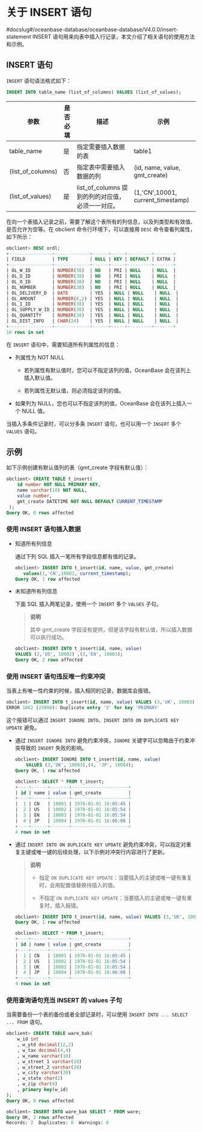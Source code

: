# 关于 INSERT 语句
#docslug#/oceanbase-database/oceanbase-database/V4.0.0/insert-statement
INSERT 语句用来向表中插入行记录，本文介绍了相关语句的使用方法和示例。

## INSERT 语句

`INSERT` 语句语法格式如下：

```sql
INSERT INTO table_name (list_of_columns) VALUES (list_of_values);
```

|        参数         | 是否必填 |                描述                |                示例                 |
|-------------------|------|----------------------------------|-----------------------------------|
| table_name        | 是    | 指定需要插入数据的表                       | table1                            |
| (list_of_columns) | 否    | 指定表中需要插入数据的列                     | (id, name, value, gmt_create)     |
| (list_of_values)  | 是    | list_of_columns 提到的列的对应值，必须一一对应。 | (1,'CN',10001, current_timestamp) |

在向一个表插入记录之前，需要了解这个表所有的列信息，以及列类型和有效值、是否允许为空等。在 obclient 命令行环境下，可以直接用 `DESC` 命令查看列属性，如下所示：

```sql
obclient> DESC ordl;
+----------------+-------------+------+-----+---------+-------+
| FIELD          | TYPE        | NULL | KEY | DEFAULT | EXTRA |
+----------------+-------------+------+-----+---------+-------+
| OL_W_ID        | NUMBER(38)  | NO   | PRI | NULL    | NULL  |
| OL_D_ID        | NUMBER(38)  | NO   | PRI | NULL    | NULL  |
| OL_O_ID        | NUMBER(38)  | NO   | PRI | NULL    | NULL  |
| OL_NUMBER      | NUMBER(38)  | NO   | PRI | NULL    | NULL  |
| OL_DELIVERY_D  | DATE        | YES  | NULL | NULL    | NULL  |
| OL_AMOUNT      | NUMBER(6,2) | YES  | NULL | NULL    | NULL  |
| OL_I_ID        | NUMBER(38)  | YES  | NULL | NULL    | NULL  |
| OL_SUPPLY_W_ID | NUMBER(38)  | YES  | NULL | NULL    | NULL  |
| OL_QUANTITY    | NUMBER(38)  | YES  | NULL | NULL    | NULL  |
| OL_DIST_INFO   | CHAR(24)    | YES  | NULL | NULL    | NULL  |
+----------------+-------------+------+-----+---------+-------+
10 rows in set
```

在 `INSERT` 语句中，需要知道所有列属性的信息：

* 列属性为 NOT NULL

  * 若列属性有默认值时，您可以不指定该列的值，OceanBase 会在该列上插入默认值。

  * 若列属性无默认值，则必须指定该列的值。

* 如果列为 NULL，您也可以不指定该列的值，OceanBase 会在该列上插入一个 NULL 值。

当插入多条件记录时，可以分多条 `INSERT` 语句，也可以用一个 `INSERT` 多个 `VALUES` 语句。

## 示例

如下示例创建有默认值列的表（gmt_create 字段有默认值）：

```sql
obclient> CREATE TABLE t_insert(
    id number NOT NULL PRIMARY KEY,
    name varchar(10) NOT NULL, 
    value number,
    gmt_create DATETIME NOT NULL DEFAULT CURRENT_TIMESTAMP
 );
Query OK, 0 rows affected 
```

### 使用 INSERT 语句插入数据

* 知道所有列信息

  通过下列 SQL 插入一笔所有字段信息都有值的记录。

  ```sql
  obclient> INSERT INTO t_insert(id, name, value, gmt_create)
     values(1,'CN',10001, current_timestamp);
  Query OK, 1 row affected 
  ```

* 未知道所有列信息

  下面 SQL 插入两笔记录，使用一个 `INSERT` 多个 `VALUES` 子句。

  > **说明**
  >
  > 其中 gmt_create 字段没有提供，但是该字段有默认值，所以插入数据可以执行成功。

  ```sql
  obclient> INSERT INTO t_insert(id, name, value) 
  VALUES (2,'US', 10002) ,(3,'EN', 10003);
  Query OK, 2 rows affected
  ```

### 使用 INSERT 语句违反唯一约束冲突

当表上有唯一性约束的时候，插入相同的记录，数据库会报错。

```sql
obclient> INSERT INTO t_insert(id, name, value) VALUES (3,'UK', 10003),(4, 'JP', 10004);
ERROR 1062 (23000): Duplicate entry '3' for key 'PRIMARY'
```

这个报错可以通过 `INSERT IGNORE INTO`、`INSERT INTO ON DUPLICATE KEY UPDATE` 避免。

* 通过 `INSERT IGNORE INTO` 避免约束冲突，`IGNORE` 关键字可以忽略由于约束冲突导致的 `INSERT` 失败的影响。

  ```sql
  obclient> INSERT IGNORE INTO t_insert(id, name, value) 
      VALUES (3,'UK', 10003),(4, 'JP', 10004);
  Query OK, 1 row affected 
  
  obclient> SELECT * FROM t_insert;
  +----+------+-------+---------------------+
  | id | name | value | gmt_create          |
  +----+------+-------+---------------------+
  |  1 | CN   | 10001 | 1970-01-01 16:05:45 |
  |  2 | US   | 10002 | 1970-01-01 16:05:54 |
  |  3 | EN   | 10003 | 1970-01-01 16:05:54 |
  |  4 | JP   | 10004 | 1970-01-01 16:06:08 |
  +----+------+-------+---------------------+
  4 rows in set 
  ```

* 通过 `INSERT INTO ON DUPLICATE KEY UPDATE` 避免约束冲突，可以指定对重复主键或唯一键的后续处理，以下示例对冲突行内容进行了更新。

  >**说明**
  >
  >* 指定 `ON DUPLICATE KEY UPDATE`：当要插入的主键或唯一键有重复时，会用配置值替换待插入的值。
  >
  >* 不指定 `ON DUPLICATE KEY UPDATE`：当要插入的主键或唯一键有重复时，插入报错。

  ```sql
  obclient> INSERT INTO t_insert(id, name, value) VALUES (3,'UK', 10003),(4, 'JP', 10004) ON DUPLICATE KEY UPDATE name=VALUES(name);
  Query OK, 1 row affected 
  
  obclient> SELECT * FROM t_insert;
  +----+------+-------+---------------------+
  | id | name | value | gmt_create          |
  +----+------+-------+---------------------+
  |  1 | CN   | 10001 | 1970-01-01 16:05:45 |
  |  2 | US   | 10002 | 1970-01-01 16:05:54 |
  |  3 | UK   | 10003 | 1970-01-01 16:05:54 |
  |  4 | JP   | 10004 | 1970-01-01 16:06:08 |
  +----+------+-------+---------------------+
  4 rows in set
  ```

### 使用查询语句充当 INSERT 的 values 子句

当需要备份一个表的备份或者全部记录时，可以使用 `INSERT INTO ... SELECT ... FROM` 语句。

```sql
obclient> CREATE TABLE ware_bak(
    w_id int
    , w_ytd decimal(12,2)
    , w_tax decimal(4,4)
    , w_name varchar(10)
    , w_street_1 varchar(20)
    , w_street_2 varchar(20)
    , w_city varchar(20)
    , w_state char(2)
    , w_zip char(9)
    , primary key(w_id)
);
Query OK, 0 rows affected 

obclient> INSERT INTO ware_bak SELECT * FROM ware;
Query OK, 2 rows affected 
Records: 2  Duplicates: 0  Warnings: 0
```
